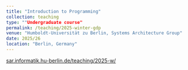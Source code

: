 ```yaml
---
title: "Introduction to Programming"
collection: teaching
type: ""Undergraduate course"
permalink: /teaching/2025-winter-gdp
venue: "Humboldt-Universität zu Berlin, Systems Architecture Group"
date: 2025/26
location: "Berlin, Germany"
---
```



[sar.informatik.hu-berlin.de/teaching/2025-w/](https://sar.informatik.hu-berlin.de/teaching/2025-w/2025-winter.htm#:~:text=PR%5BIMP%5D%20(2%20SWS)%3A%C2%A0%20Tobias%20Kiecker)

